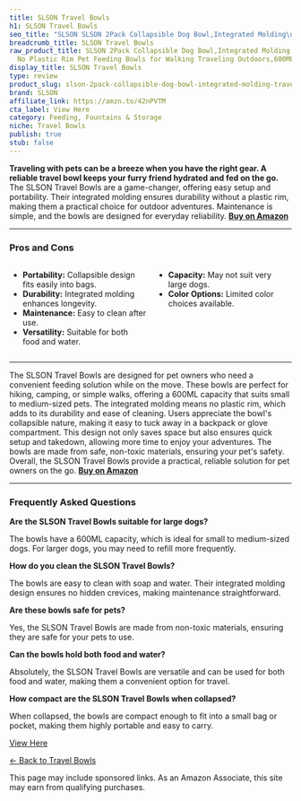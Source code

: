```yaml
---
title: SLSON Travel Bowls
h1: SLSON Travel Bowls
seo_title: "SLSON SLSON 2Pack Collapsible Dog Bowl,Integrated Molding\u2026"
breadcrumb_title: SLSON Travel Bowls
raw_product_title: SLSON 2Pack Collapsible Dog Bowl,Integrated Molding Travel Bowl
  No Plastic Rim Pet Feeding Bowls for Walking Traveling Outdoors,600ML
display_title: SLSON Travel Bowls
type: review
product_slug: slson-2pack-collapsible-dog-bowl-integrated-molding-travel-bowl-no-plas-ddd6741d
brand: SLSON
affiliate_link: https://amzn.to/42nPVTM
cta_label: View Here
category: Feeding, Fountains & Storage
niche: Travel Bowls
publish: true
stub: false
---
```


<div id="intro" class="full-width">
  <p><strong>Traveling with pets can be a breeze when you have the right gear. A reliable travel bowl keeps your furry friend hydrated and fed on the go.</strong> The SLSON Travel Bowls are a game-changer, offering easy setup and portability. Their integrated molding ensures durability without a plastic rim, making them a practical choice for outdoor adventures. Maintenance is simple, and the bowls are designed for everyday reliability. <a href="https://amzn.to/42nPVTM" rel="nofollow sponsored noopener" target="_blank"><strong>Buy on Amazon</strong></a></p>
</div>

<hr />
<h3 id="pros-cons">Pros and Cons</h3>
<div class="pc-grid" style="display:grid;grid-template-columns:1fr 1fr;gap:16px;">
  <ul>
    <li><strong>Portability:</strong> Collapsible design fits easily into bags.</li>
    <li><strong>Durability:</strong> Integrated molding enhances longevity.</li>
    <li><strong>Maintenance:</strong> Easy to clean after use.</li>
    <li><strong>Versatility:</strong> Suitable for both food and water.</li>
  </ul>
  <ul>
    <li><strong>Capacity:</strong> May not suit very large dogs.</li>
    <li><strong>Color Options:</strong> Limited color choices available.</li>
  </ul>
</div>
<hr />

<div class="full-width">
  <p>The SLSON Travel Bowls are designed for pet owners who need a convenient feeding solution while on the move. These bowls are perfect for hiking, camping, or simple walks, offering a 600ML capacity that suits small to medium-sized pets. The integrated molding means no plastic rim, which adds to its durability and ease of cleaning. Users appreciate the bowl's collapsible nature, making it easy to tuck away in a backpack or glove compartment. This design not only saves space but also ensures quick setup and takedown, allowing more time to enjoy your adventures. The bowls are made from safe, non-toxic materials, ensuring your pet's safety. Overall, the SLSON Travel Bowls provide a practical, reliable solution for pet owners on the go. <a href="https://amzn.to/42nPVTM" rel="nofollow sponsored noopener" target="_blank"><strong>Buy on Amazon</strong></a></p>
</div>

<hr />
<h3 id="faqs">Frequently Asked Questions</h3>

<p><strong>Are the SLSON Travel Bowls suitable for large dogs?</strong></p>
<p>The bowls have a 600ML capacity, which is ideal for small to medium-sized dogs. For larger dogs, you may need to refill more frequently.</p>

<p><strong>How do you clean the SLSON Travel Bowls?</strong></p>
<p>The bowls are easy to clean with soap and water. Their integrated molding design ensures no hidden crevices, making maintenance straightforward.</p>

<p><strong>Are these bowls safe for pets?</strong></p>
<p>Yes, the SLSON Travel Bowls are made from non-toxic materials, ensuring they are safe for your pets to use.</p>

<p><strong>Can the bowls hold both food and water?</strong></p>
<p>Absolutely, the SLSON Travel Bowls are versatile and can be used for both food and water, making them a convenient option for travel.</p>

<p><strong>How compact are the SLSON Travel Bowls when collapsed?</strong></p>
<p>When collapsed, the bowls are compact enough to fit into a small bag or pocket, making them highly portable and easy to carry.</p>
<p><a class="btn" href="https://amzn.to/42nPVTM" target="_blank" rel="nofollow sponsored noopener">View Here</a></p>
<p><a href="/roundups/feeding-fountains-storage/travel-bowls/">← Back to Travel Bowls</a></p>
<aside class="disclosure">This page may include sponsored links. As an Amazon Associate, this site may earn from qualifying purchases.</aside>
